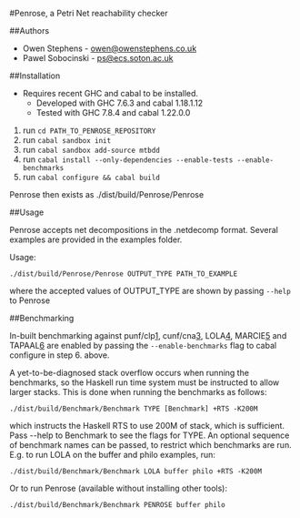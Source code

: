 #Penrose, a Petri Net reachability checker

##Authors

- Owen Stephens - owen@owenstephens.co.uk
- Pawel Sobocinski - ps@ecs.soton.ac.uk

##Installation

- Requires recent GHC and cabal to be installed.
    - Developed with GHC 7.6.3 and cabal 1.18.1.12
    - Tested with GHC 7.8.4 and cabal 1.22.0.0

1. run `cd PATH_TO_PENROSE_REPOSITORY`
2. run `cabal sandbox init`
3. run `cabal sandbox add-source mtbdd`
4. run `cabal install --only-dependencies --enable-tests --enable-benchmarks`
5. run `cabal configure && cabal build`


Penrose then exists as ./dist/build/Penrose/Penrose

##Usage

Penrose accepts net decompositions in the .netdecomp format. Several examples
are provided in the examples folder.

Usage:

```
./dist/build/Penrose/Penrose OUTPUT_TYPE PATH_TO_EXAMPLE
```

where the accepted values of OUTPUT_TYPE are shown by passing `--help` to Penrose

##Benchmarking

In-built benchmarking against punf/clp[1][2], cunf/cna[3], LOLA[4], MARCIE[5] and TAPAAL[6] are
enabled by passing the `--enable-benchmarks` flag to cabal configure in step 6.  above.

A yet-to-be-diagnosed stack overflow occurs when running the benchmarks, so the
Haskell run time system must be instructed to allow larger stacks. This is
done when running the benchmarks as follows:

```
./dist/build/Benchmark/Benchmark TYPE [Benchmark] +RTS -K200M
```

which instructs the Haskell RTS to use 200M of stack, which is sufficient.
Pass --help to Benchmark to see the flags for TYPE. An optional sequence of
benchmark names can be passed, to restrict which benchmarks are run. E.g. to
run LOLA on the buffer and philo examples, run:

```
./dist/build/Benchmark/Benchmark LOLA buffer philo +RTS -K200M
```

Or to run Penrose (available without installing other tools):

```
./dist/build/Benchmark/Benchmark PENROSE buffer philo 
```

[1]: http://homepages.cs.ncl.ac.uk/victor.khomenko/home.formal/tools/punf/
[2]: http://homepages.cs.ncl.ac.uk/victor.khomenko/tools/clp/
[3]: https://code.google.com/p/cunf/
[4]: http://download.gna.org/service-tech/lola/
[5]: http://www-dssz.informatik.tu-cottbus.de/DSSZ/Software/Marcie
[6]: http://www.tapaal.net/
